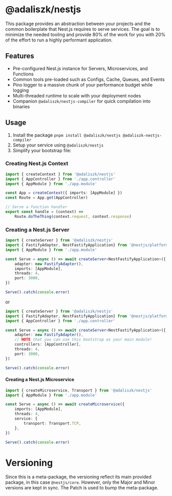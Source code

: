# @adaliszk/nestjs

This package provides an abstraction between your projects and the common boilerplate that Nest.js requires to serve services. The goal is to minimize the needed tooling and provide 80% of the work for you with 20% of the effort to run a highly performant application.

## Features

- Pre-configured Nest.js instance for Servers, Microservices, and Functions
- Common tools pre-loaded such as Configs, Cache, Queues, and Events
- Pino logger to a massive chunk of your performance budget while logging
- Multi-threaded runtime to scale with your deployment nodes
- Companion `@adaliszk/nestjs-compiler` for quick compilation into binaries

## Usage

1. Install the package `pnpm install @adaliszk/nestjs @adaliszk-nestjs-compiler`
2. Setup your service using `@adaliszk/nestjs`
3. Simplify your bootstrap file:

### Creating Nest.js Context

```typescript
import { createContext } from '@adaliszk/nestjs'
import { AppController } from './app.controller'
import { AppModule } from './app.module'

const App = createContext({ imports: [AppModule] })
const Route = App.get(AppController)

// Serve a function handler
export const handle = (context) =>
    Route.doTheThing(context.request, context.response)
```

### Creating a Nest.js Server

```typescript
import { createServer } from '@adaliszk/nestjs'
import { FastifyAdapter, NestFastifyApplication} from '@nestjs/platform-fastify'
import { AppModule } from './app.module'

const Serve = async () => await createServer<NestFastifyApplication>({
    adapter: new FastifyAdapter(),
    imports: [AppModule],
    threads: 4,
    port: 3000,
})

Serve().catch(console.error)
```
or
```typescript
import { createServer } from '@adaliszk/nestjs'
import { FastifyAdapter, NestFastifyApplication} from '@nestjs/platform-fastify'
import { AppController } from './app.controller'

const Serve = async () => await createServer<NestFastifyApplication>({
    adapter: new FastifyAdapter(),
    // NOTE that you can use this bootstrap as your main module!
    controllers: [AppController],
    threads: 4,
    port: 3000,
})

Serve().catch(console.error)
```

#### Creating a Nest.js Microservice

```typescript
import { createMicroservice, Transport } from '@adaliszk/nestjs'
import { AppModule } from './app.module'

const Serve = async () => await createMicroservice({
    imports: [AppModule],
    threads: 4,
    service: {
        transport: Transport.TCP,
    },
})

Serve().catch(console.error)
```

# Versioning

Since this is a meta-package, the versioning reflect its main provided package, in this case `@nestjs/core`. However,
only the Major and Minor versions are kept in sync. The Patch is used to bump the meta-package.

